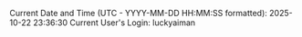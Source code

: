 Current Date and Time (UTC - YYYY-MM-DD HH:MM:SS formatted): 2025-10-22 23:36:30
Current User's Login: luckyaiman
